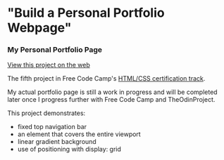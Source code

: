 # "Build a Personal Portfolio Webpage"
### My Personal Portfolio Page


[View this project on the web](https://dvislearning.github.io/FCC-HTMLCSS-Personal-Portfolio-Page/dv-portfolio.html)

The fifth project in Free Code Camp's [HTML/CSS certification track](https://learn.freecodecamp.org/responsive-web-design/responsive-web-design-projects/build-a-personal-portfolio-webpage).

My actual portfolio page is still a work in progress and will be completed later once I progress further with Free Code Camp and TheOdinProject.

This project demonstrates:

- fixed top navigation bar
- an element that covers the entire viewport
- linear gradient background
- use of positioning with display: grid
